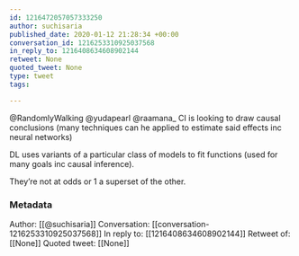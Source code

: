 ```yaml
---
id: 1216472057057333250
author: suchisaria
published_date: 2020-01-12 21:28:34 +00:00
conversation_id: 1216253310925037568
in_reply_to: 1216408634608902144
retweet: None
quoted_tweet: None
type: tweet
tags:

---
```


@RandomlyWalking @yudapearl @raamana_ CI is looking to draw causal conclusions (many techniques can he applied to estimate said effects inc neural networks)

DL uses variants of a particular class of models to fit functions (used for many goals inc causal inference).

They’re not at odds or 1 a superset of the other.

### Metadata

Author: [[@suchisaria]]
Conversation: [[conversation-1216253310925037568]]
In reply to: [[1216408634608902144]]
Retweet of: [[None]]
Quoted tweet: [[None]]
